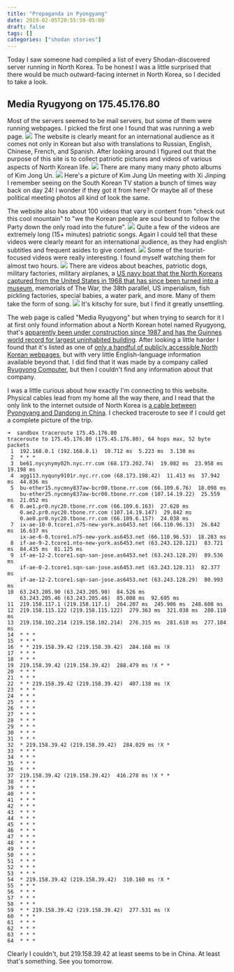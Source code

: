 ```yaml
---
title: "Propaganda in Pyongyang"
date: 2019-02-05T20:55:59-05:00
draft: false
tags: []
categories: ["shodan stories"]
---
```


Today I saw someone had compiled a list of every Shodan-discovered server running in North Korea. To be honest I was a little surprised that there would be much outward-facing internet in North Korea, so I decided to take a look.

## Media Ryugyong on 175.45.176.80
Most of the servers seemed to be mail servers, but some of them were running webpages. I picked the first one I found that was running a web page.
![](/images/100Days/Day32/media.png)
The website is clearly meant for an international audience as it comes not only in Korean but also with translations to Russian, English, Chinese, French, and Spanish. After looking around I figured out that the purpose of this site is to collect patriotic pictures and videos of various aspects of North Korean life.
![](/images/100Days/Day32/supremeleader2.png)
There are many many many photo albums of Kim Jong Un.
![](/images/100Days/Day32/kimandxi.png)
Here's a picture of Kim Jung Un meeting with Xi Jinping I remember seeing on the South Korean TV station a bunch of times way back on day 24! I wonder if they got it from here? Or maybe all of these political meeting photos all kind of look the same.

The website also has about 100 videos that vary in content from "check out this cool mountain" to "we the Korean people are soul bound to follow the Party down the only road into the future".
![](/images/100Days/Day32/mediaA.png)
Quite a few of the videos are extremely long (15+ minutes) patriotic songs. Again I could tell that these videos were clearly meant for an international audience, as they had english subtitles and frequent asides to give context.
![](/images/100Days/Day32/mediaB.png)
Some of the tourist-focused videos were really interesting. I found myself watching them for almost two hours.
![](/images/100Days/Day32/videostills.png)
There are videos about beaches, patriotic dogs, military factories, military airplanes, a [US navy boat that the North Koreans captured from the United States in 1968 that has since been turned into a museum](https://en.wikipedia.org/wiki/USS_Pueblo_(AGER-2)), memorials of The War, the 38th parallel, US imperialism, fish pickling factories, special babies, a water park, and more. Many of them take the form of song.
![](/images/100Days/Day32/uncloak.png)
It's kitschy for sure, but I find it greatly unsettling.

The web page is called "Media Ryugyong" but when trying to search for it I at first only found information about a North Korean hotel named Ryugyong, that's [apparently been under construction since 1987 and has the Guinnes world record for largest uninhabited building](https://en.wikipedia.org/wiki/Ryugyong_Hotel). After looking a little harder I found that it's listed as one of [only a handful of publicly accessible North Korean webpages](https://nkinternet.wordpress.com/websites/), but with very little English-language information available beyond that. I did find that it was made by a company called [Ryugyong Computer](https://www.northkoreatech.org/2018/10/10/north-korea-launches-an-internet-portal/), but then I couldn't find any information about that company.

I was a little curious about how exactly I'm connecting to this website. Physical cables lead from my home all the way there, and I read that the only link to the internet outside of North Korea is [a cable between Pyongyang and Dandong in China](https://en.wikipedia.org/wiki/Telecommunications_in_North_Korea#International_Internet_access). I checked traceroute to see if I could get a complete picture of the trip.
```
➜  sandbox traceroute 175.45.176.80
traceroute to 175.45.176.80 (175.45.176.80), 64 hops max, 52 byte packets
 1  192.168.0.1 (192.168.0.1)  10.712 ms  5.223 ms  3.130 ms
 2  * * *
 3  be61.nycynymy02h.nyc.rr.com (68.173.202.74)  19.082 ms  23.958 ms  19.198 ms
 4  agg113.nyquny9101r.nyc.rr.com (68.173.198.42)  11.413 ms  37.942 ms  44.836 ms
 5  bu-ether15.nycmny837aw-bcr00.tbone.rr.com (66.109.6.76)  18.098 ms
    bu-ether25.nycmny837aw-bcr00.tbone.rr.com (107.14.19.22)  25.559 ms  21.052 ms
 6  0.ae1.pr0.nyc20.tbone.rr.com (66.109.6.163)  27.620 ms
    0.ae2.pr0.nyc20.tbone.rr.com (107.14.19.147)  29.842 ms
    0.ae0.pr0.nyc20.tbone.rr.com (66.109.6.157)  24.038 ms
 7  ix-ae-10-0.tcore1.n75-new-york.as6453.net (66.110.96.13)  26.842 ms  16.637 ms
    ix-ae-6-0.tcore1.n75-new-york.as6453.net (66.110.96.53)  18.283 ms
 8  if-ae-9-2.tcore1.nto-new-york.as6453.net (63.243.128.121)  83.721 ms  84.435 ms  81.125 ms
 9  if-ae-12-2.tcore1.sqn-san-jose.as6453.net (63.243.128.29)  89.536 ms
    if-ae-0-2.tcore1.sqn-san-jose.as6453.net (63.243.128.31)  82.377 ms
    if-ae-12-2.tcore1.sqn-san-jose.as6453.net (63.243.128.29)  80.993 ms
10  63.243.205.90 (63.243.205.90)  84.526 ms
    63.243.205.46 (63.243.205.46)  85.008 ms  92.695 ms
11  219.158.117.1 (219.158.117.1)  264.207 ms  245.906 ms  248.608 ms
12  219.158.115.122 (219.158.115.122)  279.363 ms  321.038 ms  280.110 ms
13  219.158.102.214 (219.158.102.214)  276.315 ms  281.610 ms  277.184 ms
14  * * *
15  * * *
16  * * 219.158.39.42 (219.158.39.42)  284.168 ms !X
17  * * *
18  * * *
19  219.158.39.42 (219.158.39.42)  288.479 ms !X * *
20  * * *
21  * * *
22  * * 219.158.39.42 (219.158.39.42)  407.138 ms !X
23  * * *
24  * * *
25  * * *
26  * * *
27  * * *
28  * * *
29  * * *
30  * * *
31  * * *
32  * 219.158.39.42 (219.158.39.42)  284.029 ms !X *
33  * * *
34  * * *
35  * * *
36  * * *
37  219.158.39.42 (219.158.39.42)  416.278 ms !X * *
38  * * *
39  * * *
40  * * *
41  * * *
42  * * *
43  * * *
44  * * *
45  * * *
46  * * *
47  * * *
48  * * *
49  * * *
50  * * *
51  * * *
52  * * *
53  * * *
54  * 219.158.39.42 (219.158.39.42)  310.160 ms !X *
55  * * *
56  * * *
57  * * *
58  * * *
59  * * 219.158.39.42 (219.158.39.42)  277.531 ms !X
60  * * *
61  * * *
62  * * *
63  * * *
64  * * *
```
Clearly I couldn't, but 219.158.39.42 at least seems to be in China. At least that's something. See you tomorrow.
